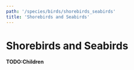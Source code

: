 ```yaml
---
path: '/species/birds/shorebirds_seabirds'
title: 'Shorebirds and Seabirds'
---
```


# Shorebirds and Seabirds

**TODO:Children**

